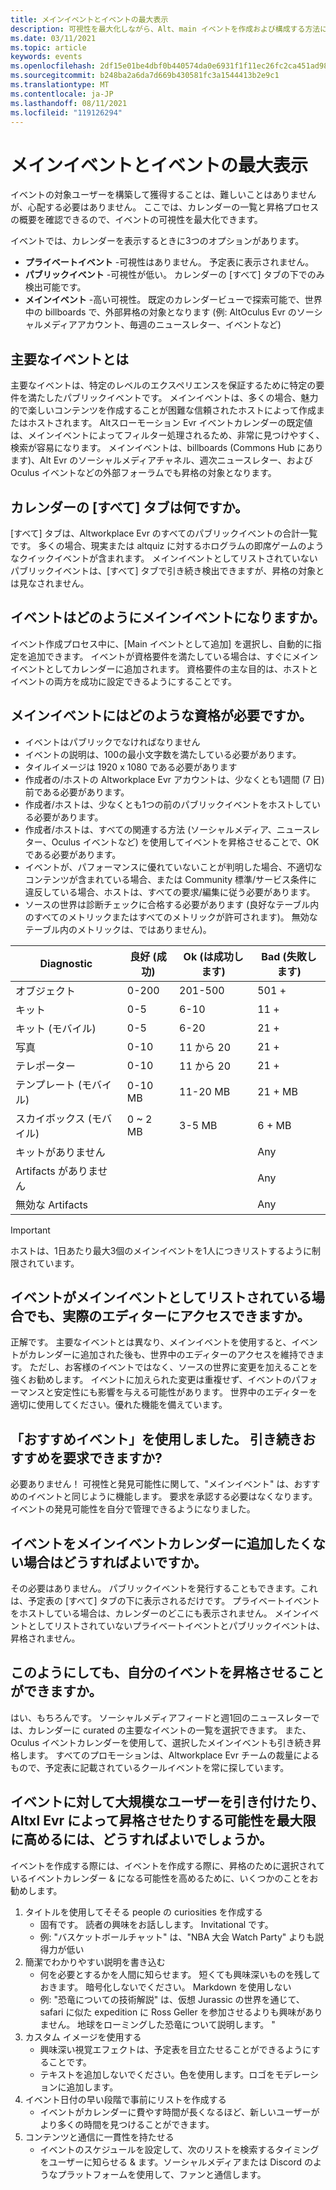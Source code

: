 ```yaml
---
title: メインイベントとイベントの最大表示
description: 可視性を最大化しながら、Alt、main イベントを作成および構成する方法について説明します。
ms.date: 03/11/2021
ms.topic: article
keywords: events
ms.openlocfilehash: 2df15e01be4dbf0b440574da0e6931f1f11ec26fc2ca451ad98858db624e1f1f
ms.sourcegitcommit: b248ba2a6da7d669b430581fc3a1544413b2e9c1
ms.translationtype: MT
ms.contentlocale: ja-JP
ms.lasthandoff: 08/11/2021
ms.locfileid: "119126294"
---
```

# <a name="main-events-and-maximizing-event-visibility"></a>メインイベントとイベントの最大表示

イベントの対象ユーザーを構築して獲得することは、難しいことはありませんが、心配する必要はありません。 ここでは、カレンダーの一覧と昇格プロセスの概要を確認できるので、イベントの可視性を最大化できます。

イベントでは、カレンダーを表示するときに3つのオプションがあります。

* **プライベートイベント** -可視性はありません。 予定表に表示されません。
* **パブリックイベント** -可視性が低い。 カレンダーの [すべて] タブの下でのみ検出可能です。
* **メインイベント** -高い可視性。 既定のカレンダービューで探索可能で、世界中の billboards で、外部昇格の対象となります (例: AltOculus Evr のソーシャルメディアアカウント、毎週のニュースレター、イベントなど)

## <a name="what-are-main-events"></a>主要なイベントとは

主要なイベントは、特定のレベルのエクスペリエンスを保証するために特定の要件を満たしたパブリックイベントです。 メインイベントは、多くの場合、魅力的で楽しいコンテンツを作成することが困難な信頼されたホストによって作成またはホストされます。 Altスローモーション Evr イベントカレンダーの既定値は、メインイベントによってフィルター処理されるため、非常に見つけやすく、検索が容易になります。 メインイベントは、billboards (Commons Hub にあります)、Alt Evr のソーシャルメディアチャネル、週次ニュースレター、および Oculus イベントなどの外部フォーラムでも昇格の対象となります。

## <a name="what-is-the-all-tab-of-the-calendar"></a>カレンダーの [すべて] タブは何ですか。

[すべて] タブは、Altworkplace Evr のすべてのパブリックイベントの合計一覧です。 多くの場合、現実または altquiz に対するホログラムの即席ゲームのようなクイックイベントが含まれます。 メインイベントとしてリストされていないパブリックイベントは、[すべて] タブで引き続き検出できますが、昇格の対象とは見なされません。

## <a name="how-can-my-event-become-a-main-event"></a>イベントはどのようにメインイベントになりますか。

イベント作成プロセス中に、[Main イベントとして追加] を選択し、自動的に指定を追加できます。 イベントが資格要件を満たしている場合は、すぐにメインイベントとしてカレンダーに追加されます。 資格要件の主な目的は、ホストとイベントの両方を成功に設定できるようにすることです。

## <a name="what-are-the-eligibility-requirements-for-main-events"></a>メインイベントにはどのような資格が必要ですか。

* イベントはパブリックでなければなりません
* イベントの説明は、100の最小文字数を満たしている必要があります。
* タイルイメージは 1920 x 1080 である必要があります
* 作成者の/ホストの Altworkplace Evr アカウントは、少なくとも1週間 (7 日) 前である必要があります。
* 作成者/ホストは、少なくとも1つの前のパブリックイベントをホストしている必要があります。
* 作成者/ホストは、すべての関連する方法 (ソーシャルメディア、ニュースレター、Oculus イベントなど) を使用してイベントを昇格させることで、OK である必要があります。
* イベントが、パフォーマンスに優れていないことが判明した場合、不適切なコンテンツが含まれている場合、または Community 標準/サービス条件に違反している場合、ホストは、すべての要求/編集に従う必要があります。
* ソースの世界は診断チェックに合格する必要があります (良好なテーブル内のすべてのメトリックまたはすべてのメトリックが許可されます)。 無効なテーブル内のメトリックは、ではありません)。

| Diagnostic | 良好 (成功) | Ok (は成功します) | Bad (失敗します) |
|---|---|---|---|
| オブジェクト | 0-200 | 201-500 | 501 + |
| キット | 0-5 | 6-10 | 11 + |
| キット (モバイル) | 0-5 | 6-20 | 21 + |
| 写真 | 0-10 | 11 から 20 | 21 + |
| テレポーター | 0-10 | 11 から 20 | 21 + |
| テンプレート (モバイル) | 0-10 MB | 11-20 MB | 21 + MB |
| スカイボックス (モバイル) | 0 ~ 2 MB | 3-5 MB | 6 + MB |
| キットがありません |  |  | Any |
| Artifacts がありません |  |  | Any |
| 無効な Artifacts |  |  | Any |

> [!IMPORTANT]
> ホストは、1日あたり最大3個のメインイベントを1人につきリストするように制限されています。  

## <a name="will-i-still-have-access-to-the-world-editor-if-my-event-is-listed-as-a-main-event"></a>イベントがメインイベントとしてリストされている場合でも、実際のエディターにアクセスできますか。

正解です。 主要なイベントとは異なり、メインイベントを使用すると、イベントがカレンダーに追加された後も、世界中のエディターのアクセスを維持できます。 ただし、お客様のイベントではなく、ソースの世界に変更を加えることを強くお勧めします。 イベントに加えられた変更は重複せず、イベントのパフォーマンスと安定性にも影響を与える可能性があります。 世界中のエディターを適切に使用してください。優れた機能を備えています。

## <a name="you-used-to-have-featured-events-can-i-still-request-to-be-featured"></a>「おすすめイベント」を使用しました。 引き続きおすすめを要求できますか?

必要ありません！ 可視性と発見可能性に関して、"メインイベント" は、おすすめのイベントと同じように機能します。 要求を承認する必要はなくなります。 イベントの発見可能性を自分で管理できるようになりました。

## <a name="what-if-i-dont-want-to-add-my-event-to-the-main-events-calendar"></a>イベントをメインイベントカレンダーに追加したくない場合はどうすればよいですか。

その必要はありません。 パブリックイベントを発行することもできます。これは、予定表の [すべて] タブの下に表示されるだけです。 プライベートイベントをホストしている場合は、カレンダーのどこにも表示されません。 メインイベントとしてリストされていないプライベートイベントとパブリックイベントは、昇格されません。

## <a name="will-altspacevr-still-help-promote-my-events"></a>このようにしても、自分のイベントを昇格させることができますか。

はい、もちろんです。 ソーシャルメディアフィードと週1回のニュースレターでは、カレンダーに curated の主要なイベントの一覧を選択できます。 また、Oculus イベントカレンダーを使用して、選択したメインイベントも引き続き昇格します。 すべてのプロモーションは、Altworkplace Evr チームの裁量によるもので、予定表に記載されているクールイベントを常に探しています。

## <a name="how-can-i-maximize-my-chances-of-attracting-a-large-audience-to-my-event-or-being-promoted-by-altspacevr"></a>イベントに対して大規模なユーザーを引き付けたり、Altxl Evr によって昇格させたりする可能性を最大限に高めるには、どうすればよいでしょうか。

イベントを作成する際には、イベントを作成する際に、昇格のために選択されているイベントカレンダー & になる可能性を高めるために、いくつかのことをお勧めします。

1. タイトルを使用してそそる people の curiosities を作成する
    * 固有です。 読者の興味をお話しします。 Invitational です。
    * 例: "バスケットボールチャット" は、"NBA 大会 Watch Party" よりも説得力が低い
2. 簡潔でわかりやすい説明を書き込む
    * 何を必要とするかを人間に知らせます。 短くても興味深いものを残しておきます。 暗号化しないでください。 Markdown を使用しない
    * 例: "恐竜についての技術解説" は、仮想 Jurassic の世界を通じて、safari に似た expedition に Ross Geller を参加させるよりも興味がありません。 地球をローミングした恐竜について説明します。 "
3. カスタム イメージを使用する
    * 興味深い視覚エフェクトは、予定表を目立たせることができるようにすることです。
    * テキストを追加しないでください。色を使用します。ロゴをモデレーションに追加します。
4. イベント日付の早い段階で事前にリストを作成する
    * イベントがカレンダーに費やす時間が長くなるほど、新しいユーザーがより多くの時間を見つけることができます。
5. コンテンツと通信に一貫性を持たせる
    * イベントのスケジュールを設定して、次のリストを検索するタイミングをユーザーに知らせる & ます。ソーシャルメディアまたは Discord のようなプラットフォームを使用して、ファンと通信します。